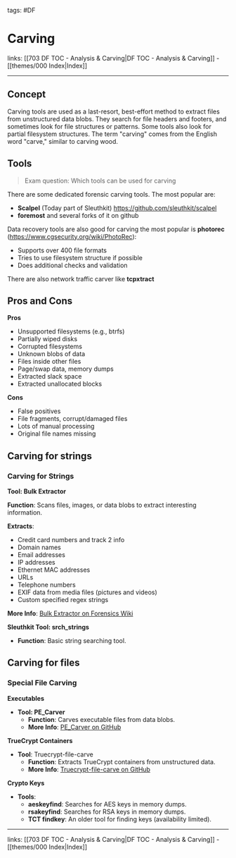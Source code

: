 tags: #DF
 
# Carving

links: [[703 DF TOC - Analysis & Carving|DF TOC - Analysis & Carving]] - [[themes/000 Index|Index]]

---

## Concept

Carving tools are used as a last-resort, best-effort method to extract files from unstructured data blobs. They search for file headers and footers, and sometimes look for file structures or patterns. Some tools also look for partial filesystem structures. The term "carving" comes from the English word "carve," similar to carving wood.

## Tools

> Exam question: Which tools can be used for carving

There are some dedicated forensic carving tools. The most popular are:

- **Scalpel** (Today part of Sleuthkit) https://github.com/sleuthkit/scalpel
- **foremost** and several forks of it on github

Data recovery tools are also good for carving the most popular is **photorec** (https://www.cgsecurity.org/wiki/PhotoRec):

- Supports over 400 file formats
- Tries to use filesystem structure if possible
- Does additional checks and validation

There are also network traffic carver like **tcpxtract**

## Pros and Cons

**Pros**

- Unsupported filesystems (e.g., btrfs)
- Partially wiped disks
- Corrupted filesystems
- Unknown blobs of data
- Files inside other files
- Page/swap data, memory dumps
- Extracted slack space
- Extracted unallocated blocks

**Cons**

- False positives
- File fragments, corrupt/damaged files
- Lots of manual processing
- Original file names missing

## Carving for strings

### Carving for Strings

**Tool: Bulk Extractor**

**Function**: Scans files, images, or data blobs to extract interesting information.

**Extracts**:
- Credit card numbers and track 2 info
- Domain names
- Email addresses
- IP addresses
- Ethernet MAC addresses
- URLs
- Telephone numbers
- EXIF data from media files (pictures and videos)
- Custom specified regex strings

**More Info**: [Bulk Extractor on Forensics Wiki](http://forensicswiki.org/wiki/Bulk_extractor)

**Sleuthkit Tool: srch_strings**

- **Function**: Basic string searching tool.

## Carving for files

### Special File Carving

**Executables**

- **Tool: PE_Carver**
	- **Function**: Carves executable files from data blobs.
	- **More Info**: [PE_Carver on GitHub](https://github.com/Rurik/PE_Carver)

**TrueCrypt Containers**

- **Tool**: Truecrypt-file-carve
	- **Function**: Extracts TrueCrypt containers from unstructured data.
	- **More Info**: [Truecrypt-file-carve on GitHub](https://github.com/gdbelvin/truecrypt-file-carve)

**Crypto Keys**
- **Tools**:
	- **aeskeyfind**: Searches for AES keys in memory dumps.
	- **rsakeyfind**: Searches for RSA keys in memory dumps.
	- **TCT findkey**: An older tool for finding keys (availability limited).

---

links: [[703 DF TOC - Analysis & Carving|DF TOC - Analysis & Carving]] - [[themes/000 Index|Index]]